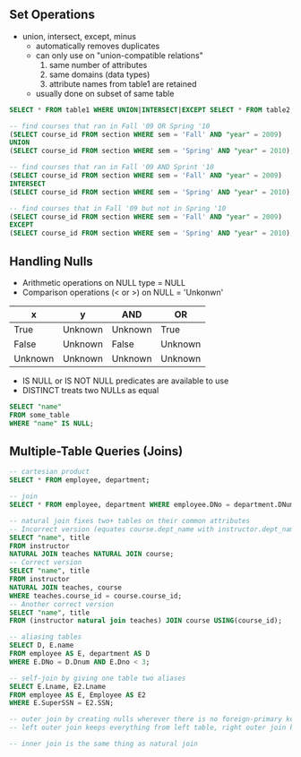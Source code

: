 
## Set Operations

* union, intersect, except, minus
  * automatically removes duplicates
  * can only use on "union-compatible relations"
    1. same number of attributes
    2. same domains (data types)
    3. attribute names from table1 are retained
  * usually done on subset of same table

```sql
SELECT * FROM table1 WHERE UNION|INTERSECT|EXCEPT SELECT * FROM table2;

-- find courses that ran in Fall '09 OR Spring '10
(SELECT course_id FROM section WHERE sem = 'Fall' AND "year" = 2009)
UNION
(SELECT course_id FROM section WHERE sem = 'Spring' AND "year" = 2010);

-- find courses that ran in Fall '09 AND Sprint '10
(SELECT course_id FROM section WHERE sem = 'Fall' AND "year" = 2009)
INTERSECT
(SELECT course_id FROM section WHERE sem = 'Spring' AND "year" = 2010);

-- find courses that in Fall '09 but not in Spring '10
(SELECT course_id FROM section WHERE sem = 'Fall' AND "year" = 2009)
EXCEPT
(SELECT course_id FROM section WHERE sem = 'Spring' AND "year" = 2010);
```

## Handling Nulls

* Arithmetic operations on NULL type = NULL
* Comparison operations (< or >) on NULL = 'Unkonwn'

|x      |y      |AND    |OR     |
|-------|-------|-------|-------|
|True   |Unknown|Unknown|True   |
|False  |Unknown|False  |Unknown|
|Unknown|Unknown|Unknown|Unknown|

* IS NULL or IS NOT NULL predicates are available to use
* DISTINCT treats two NULLs as equal

```sql
SELECT "name"
FROM some_table
WHERE "name" IS NULL;
```

## Multiple-Table Queries (Joins)

```sql
-- cartesian product
SELECT * FROM employee, department;

-- join
SELECT * FROM employee, department WHERE employee.DNo = department.DNumber;

-- natural join fixes two+ tables on their common attributes
-- Incorrect version (equates course.dept_name with instructor.dept_name)
SELECT "name", title
FROM instructor
NATURAL JOIN teaches NATURAL JOIN course;
-- Correct version
SELECT "name", title
FROM instructor
NATURAL JOIN teaches, course
WHERE teaches.course_id = course.course_id;
-- Another correct version
SELECT "name", title
FROM (instructor natural join teaches) JOIN course USING(course_id);

-- aliasing tables
SELECT D, E.name
FROM employee AS E, department AS D
WHERE E.DNo = D.Dnum AND E.Dno < 3;

-- self-join by giving one table two aliases
SELECT E.Lname, E2.Lname
FROM employee AS E, Employee AS E2
WHERE E.SuperSSN = E2.SSN;

-- outer join by creating nulls wherever there is no foreign-primary key match
-- left outer join keeps everything from left table, right outer join keeps everything from right

-- inner join is the same thing as natural join

```


